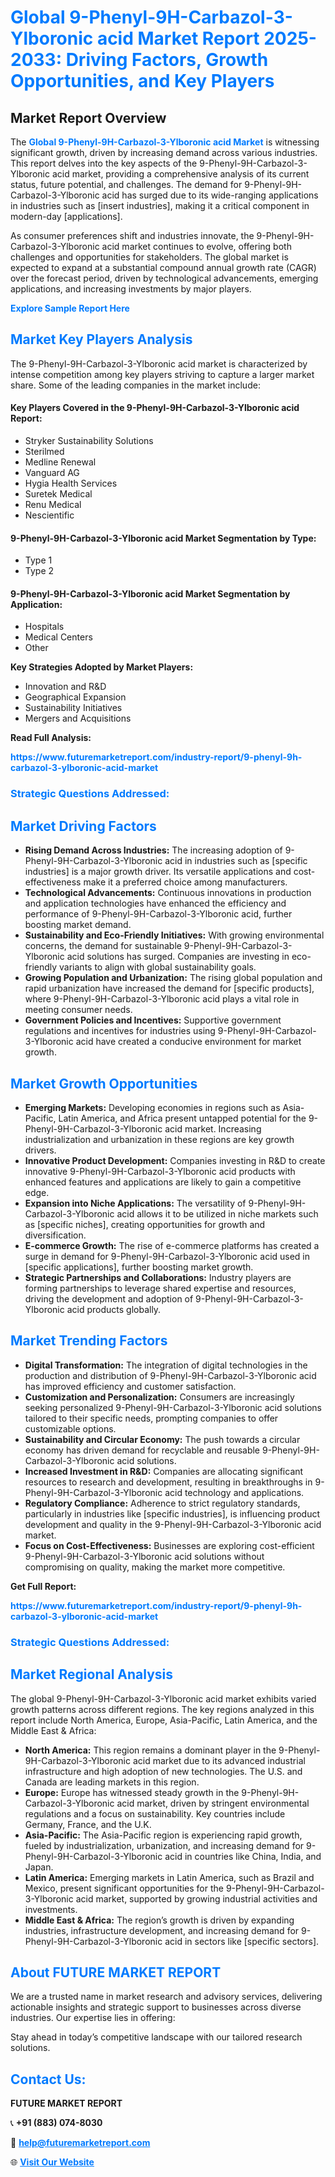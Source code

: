 <h1 style="color: #007BFF;">Global 9-Phenyl-9H-Carbazol-3-Ylboronic acid Market Report 2025-2033: Driving Factors, Growth Opportunities, and Key Players</h1>

<section id="overview">
<h2>Market Report Overview</h2>
<p>The <a href="https://www.futuremarketreport.com/industry-report/9-phenyl-9h-carbazol-3-ylboronic-acid-market" style="color: #007BFF; text-decoration: none;"><strong>Global 9-Phenyl-9H-Carbazol-3-Ylboronic acid Market</strong></a> is witnessing significant growth, driven by increasing demand across various industries. This report delves into the key aspects of the 9-Phenyl-9H-Carbazol-3-Ylboronic acid market, providing a comprehensive analysis of its current status, future potential, and challenges. The demand for 9-Phenyl-9H-Carbazol-3-Ylboronic acid has surged due to its wide-ranging applications in industries such as [insert industries], making it a critical component in modern-day [applications].</p>
<p>As consumer preferences shift and industries innovate, the 9-Phenyl-9H-Carbazol-3-Ylboronic acid market continues to evolve, offering both challenges and opportunities for stakeholders. The global market is expected to expand at a substantial compound annual growth rate (CAGR) over the forecast period, driven by technological advancements, emerging applications, and increasing investments by major players.</p>
</section>

<section id="overview">
<p><a href="https://www.futuremarketreport.com/request-sample/reportId=35541" style="color: #007BFF; text-decoration: none;"><strong>Explore Sample Report Here</strong></a></p>
</section>

<section id="key-players">
<h2 style="color: #007BFF;">Market Key Players Analysis</h2>
<p>The 9-Phenyl-9H-Carbazol-3-Ylboronic acid market is characterized by intense competition among key players striving to capture a larger market share. Some of the leading companies in the market include:</p>
<h4>Key Players Covered in the 9-Phenyl-9H-Carbazol-3-Ylboronic acid Report:</h4>
<ul><li>Stryker Sustainability Solutions</li><li>Sterilmed</li><li>Medline Renewal</li><li>Vanguard AG</li><li>Hygia Health Services</li><li>Suretek Medical</li><li>Renu Medical</li><li>Nescientific</li></ul>
<h4>9-Phenyl-9H-Carbazol-3-Ylboronic acid Market Segmentation by Type:</h4>
<ul><li>Type 1</li><li>Type 2</li></ul>

<h4>9-Phenyl-9H-Carbazol-3-Ylboronic acid Market Segmentation by Application:</h4>
<ul><li>Hospitals</li><li>Medical Centers</li><li>Other</li></ul>
<p><strong>Key Strategies Adopted by Market Players:</strong></p>
<ul>
<li>Innovation and R&D</li>
<li>Geographical Expansion</li>
<li>Sustainability Initiatives</li>
<li>Mergers and Acquisitions</li>
</ul>
</section>

<section>
<p><strong>Read Full Analysis: </strong></p><a href="https://www.futuremarketreport.com/industry-report/9-phenyl-9h-carbazol-3-ylboronic-acid-market" style="color: #007BFF; text-decoration: none;"><strong>https://www.futuremarketreport.com/industry-report/9-phenyl-9h-carbazol-3-ylboronic-acid-market</strong></a>
<h3 style="color: #007BFF;">Strategic Questions Addressed:</h3>
</section>

<section id="driving-factors">
<h2 style="color: #007BFF;">Market Driving Factors</h2>
<ul>
<li><strong>Rising Demand Across Industries:</strong> The increasing adoption of 9-Phenyl-9H-Carbazol-3-Ylboronic acid in industries such as [specific industries] is a major growth driver. Its versatile applications and cost-effectiveness make it a preferred choice among manufacturers.</li>
<li><strong>Technological Advancements:</strong> Continuous innovations in production and application technologies have enhanced the efficiency and performance of 9-Phenyl-9H-Carbazol-3-Ylboronic acid, further boosting market demand.</li>
<li><strong>Sustainability and Eco-Friendly Initiatives:</strong> With growing environmental concerns, the demand for sustainable 9-Phenyl-9H-Carbazol-3-Ylboronic acid solutions has surged. Companies are investing in eco-friendly variants to align with global sustainability goals.</li>
<li><strong>Growing Population and Urbanization:</strong> The rising global population and rapid urbanization have increased the demand for [specific products], where 9-Phenyl-9H-Carbazol-3-Ylboronic acid plays a vital role in meeting consumer needs.</li>
<li><strong>Government Policies and Incentives:</strong> Supportive government regulations and incentives for industries using 9-Phenyl-9H-Carbazol-3-Ylboronic acid have created a conducive environment for market growth.</li>
</ul>
</section>

<section id="growth-opportunities">
<h2 style="color: #007BFF;">Market Growth Opportunities</h2>
<ul>
<li><strong>Emerging Markets:</strong> Developing economies in regions such as Asia-Pacific, Latin America, and Africa present untapped potential for the 9-Phenyl-9H-Carbazol-3-Ylboronic acid market. Increasing industrialization and urbanization in these regions are key growth drivers.</li>
<li><strong>Innovative Product Development:</strong> Companies investing in R&D to create innovative 9-Phenyl-9H-Carbazol-3-Ylboronic acid products with enhanced features and applications are likely to gain a competitive edge.</li>
<li><strong>Expansion into Niche Applications:</strong> The versatility of 9-Phenyl-9H-Carbazol-3-Ylboronic acid allows it to be utilized in niche markets such as [specific niches], creating opportunities for growth and diversification.</li>
<li><strong>E-commerce Growth:</strong> The rise of e-commerce platforms has created a surge in demand for 9-Phenyl-9H-Carbazol-3-Ylboronic acid used in [specific applications], further boosting market growth.</li>
<li><strong>Strategic Partnerships and Collaborations:</strong> Industry players are forming partnerships to leverage shared expertise and resources, driving the development and adoption of 9-Phenyl-9H-Carbazol-3-Ylboronic acid products globally.</li>
</ul>
</section>

<section id="trending-factors">
<h2 style="color: #007BFF;">Market Trending Factors</h2>
<ul>
<li><strong>Digital Transformation:</strong> The integration of digital technologies in the production and distribution of 9-Phenyl-9H-Carbazol-3-Ylboronic acid has improved efficiency and customer satisfaction.</li>
<li><strong>Customization and Personalization:</strong> Consumers are increasingly seeking personalized 9-Phenyl-9H-Carbazol-3-Ylboronic acid solutions tailored to their specific needs, prompting companies to offer customizable options.</li>
<li><strong>Sustainability and Circular Economy:</strong> The push towards a circular economy has driven demand for recyclable and reusable 9-Phenyl-9H-Carbazol-3-Ylboronic acid solutions.</li>
<li><strong>Increased Investment in R&D:</strong> Companies are allocating significant resources to research and development, resulting in breakthroughs in 9-Phenyl-9H-Carbazol-3-Ylboronic acid technology and applications.</li>
<li><strong>Regulatory Compliance:</strong> Adherence to strict regulatory standards, particularly in industries like [specific industries], is influencing product development and quality in the 9-Phenyl-9H-Carbazol-3-Ylboronic acid market.</li>
<li><strong>Focus on Cost-Effectiveness:</strong> Businesses are exploring cost-efficient 9-Phenyl-9H-Carbazol-3-Ylboronic acid solutions without compromising on quality, making the market more competitive.</li>
</ul>
</section>

<section>
<p><strong>Get Full Report: </strong></p><a href="https://www.futuremarketreport.com/industry-report/9-phenyl-9h-carbazol-3-ylboronic-acid-market" style="color: #007BFF; text-decoration: none;"><strong>https://www.futuremarketreport.com/industry-report/9-phenyl-9h-carbazol-3-ylboronic-acid-market</strong></a>
<h3 style="color: #007BFF;">Strategic Questions Addressed:</h3>
</section>


<section id="regional-analysis">
<h2 style="color: #007BFF;">Market Regional Analysis</h2>
<p>The global 9-Phenyl-9H-Carbazol-3-Ylboronic acid market exhibits varied growth patterns across different regions. The key regions analyzed in this report include North America, Europe, Asia-Pacific, Latin America, and the Middle East & Africa:</p>
<ul>
<li><strong>North America:</strong> This region remains a dominant player in the 9-Phenyl-9H-Carbazol-3-Ylboronic acid market due to its advanced industrial infrastructure and high adoption of new technologies. The U.S. and Canada are leading markets in this region.</li>
<li><strong>Europe:</strong> Europe has witnessed steady growth in the 9-Phenyl-9H-Carbazol-3-Ylboronic acid market, driven by stringent environmental regulations and a focus on sustainability. Key countries include Germany, France, and the U.K.</li>
<li><strong>Asia-Pacific:</strong> The Asia-Pacific region is experiencing rapid growth, fueled by industrialization, urbanization, and increasing demand for 9-Phenyl-9H-Carbazol-3-Ylboronic acid in countries like China, India, and Japan.</li>
<li><strong>Latin America:</strong> Emerging markets in Latin America, such as Brazil and Mexico, present significant opportunities for the 9-Phenyl-9H-Carbazol-3-Ylboronic acid market, supported by growing industrial activities and investments.</li>
<li><strong>Middle East & Africa:</strong> The region’s growth is driven by expanding industries, infrastructure development, and increasing demand for 9-Phenyl-9H-Carbazol-3-Ylboronic acid in sectors like [specific sectors].</li>
</ul>
</section>

<footer>
<h2 style="color: #007BFF;">About FUTURE MARKET REPORT</h2>
<p>We are a trusted name in market research and advisory services, delivering actionable insights and strategic support to businesses across diverse industries. Our expertise lies in offering:</p>

<p>Stay ahead in today’s competitive landscape with our tailored research solutions.</p>

<h2 style="color: #007BFF;">Contact Us:</h2>
<p><strong>FUTURE MARKET REPORT</strong></p>
<p>📞 <strong>+91 (883) 074-8030</strong></p>
<p>📧 <strong><a href="mailto:help@futuremarketreport.com" style="color: #007BFF;">help@futuremarketreport.com</a></strong></p>
<p>🌐 <strong><a href="https://www.futuremarketreport.com/" style="color: #007BFF;">Visit Our Website</a></strong></p>
</footer>